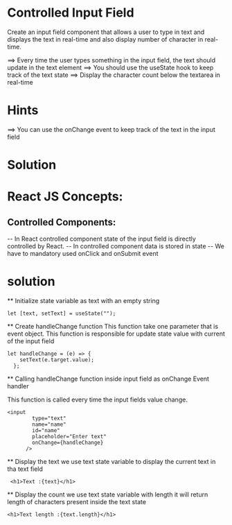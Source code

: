 # Controlled Input Field

Create an input field component that allows a user to type in text and displays the text in real-time and also display number of character in real-time.

==> Every time the user types something in the input field, the text should update in the text element
==> You should use the useState hook to keep track of the text state
==> Display the character count below the textarea in real-time

# Hints

==> You can use the onChange event to keep track of the text in the input field

# Solution

# React JS Concepts:

## Controlled Components:

-- In React controlled component state of the input field is directly controlled by React.
-- In controlled component data is stored in state
-- We have to mandatory used onClick and onSubmit event

# solution

\*\* Initialize state variable as text with an empty string

```
let [text, setText] = useState("");
```

\*\* Create handleChange function
This function take one parameter that is event object.
This function is responsible for update state value with current of the input field

```
let handleChange = (e) => {
    setText(e.target.value);
  };
```

\*\* Calling handleChange function inside input field as onChange Event handler

This function is called every time the input fields value change.

```
<input
        type="text"
        name="name"
        id="name"
        placeholder="Enter text"
        onChange={handleChange}
      />
```

\*\* Display the text
we use text state variable to display the current text in tha text field

```
 <h1>Text :{text}</h1>
```

\*\* Display the count
we use text state variable with length it will return length of characters present inside the text state

```
<h1>Text length :{text.length}</h1>
```

